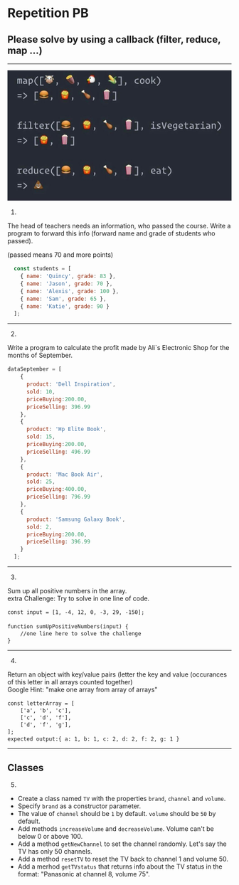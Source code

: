 # Repetition PB


## Please solve by using a callback (filter, reduce, map ...)

---

![map - filter - reduce ](map-filter-reduce.jpg)

1. 
The head of teachers needs an information, who passed the course. Write a program to forward this info (forward name and grade of students who passed). 

(passed means 70 and more points)

```javascript
  const students = [
    { name: 'Quincy', grade: 83 },
    { name: 'Jason', grade: 70 },
    { name: 'Alexis', grade: 100 },
    { name: 'Sam', grade: 65 },
    { name: 'Katie', grade: 90 }
  ];
```
---

2. 

Write a program to calculate the profit made by Ali`s Electronic Shop for the months of September.

```javascript
dataSeptember = [
    {
      product: 'Dell Inspiration',
      sold: 10,
      priceBuying:200.00,
      priceSelling: 396.99
    },
    {
      product: 'Hp Elite Book',
      sold: 15,
      priceBuying:200.00,
      priceSelling: 496.99
    },
    {
      product: 'Mac Book Air',
      sold: 25,
      priceBuying:400.00,
      priceSelling: 796.99
    },
    {
      product: 'Samsung Galaxy Book',
      sold: 2,
      priceBuying:200.00,
      priceSelling: 396.99
    }
  ];
```
---
3.

Sum up all positive numbers in the array.\
extra Challenge: 
Try to solve in one line of code.
```
const input = [1, -4, 12, 0, -3, 29, -150];

function sumUpPositiveNumbers(input) {
    //one line here to solve the challenge
}
```
---
4.

Return an object with key/value pairs (letter the key and value (occurances of this letter in all arrays counted together)\
Google Hint: "make one array from array of arrays"
```
const letterArray = [
    ['a', 'b', 'c'],
    ['c', 'd', 'f'],
    ['d', 'f', 'g'],
];
expected output:{ a: 1, b: 1, c: 2, d: 2, f: 2, g: 1 }
```
---
## Classes

5. 
* Create a class named `TV` with the properties `brand`, `channel` and `volume`.
* Specify `brand` as a constructor parameter.
* The value of `channel` should be `1` by default. `volume` should be `50` by default.
* Add methods `increaseVolume` and `decreaseVolume`. Volume can't be below 0 or above 100.
* Add a method `getNewChannel` to set the channel randomly. Let's say the TV has only 50 channels.
* Add a method `resetTV` to reset the TV back to channel 1 and volume 50. 
* Add a merhod `getTVstatus` that returns info about the TV status in the format: "Panasonic at channel 8, volume 75".
